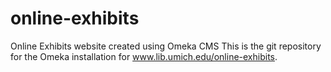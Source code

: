 # online-exhibits
Online Exhibits website created using Omeka CMS
This is the git repository for the Omeka installation for www.lib.umich.edu/online-exhibits. 



